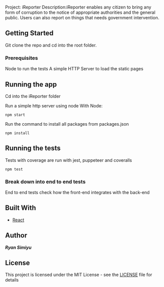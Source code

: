Project: iReporter
Description:iReporter enables any citizen to bring any form of corruption to the notice of appropriate authorities and the
general public. Users can also report on things that needs government intervention.

## Getting Started

Git clone the repo and cd into the root folder.

### Prerequisites

Node to run the tests
A simple HTTP Server to load the static pages

## Running the app
Cd into the iReporter folder

Run a simple http server using node
With Node:

```node
npm start
```
Run the command to install all packages from packages.json

```node
npm install
```

## Running the tests

Tests with coverage are run with jest, puppeteer and coveralls
```node
npm test
```
### Break down into end to end tests

End to end tests check how the front-end integrates with the back-end

## Built With

*   [React](https://reactjs.org/)

## Author

***Ryan Simiyu***

## License

This project is licensed under the MIT License - see the [LICENSE](LICENSE) file for details
